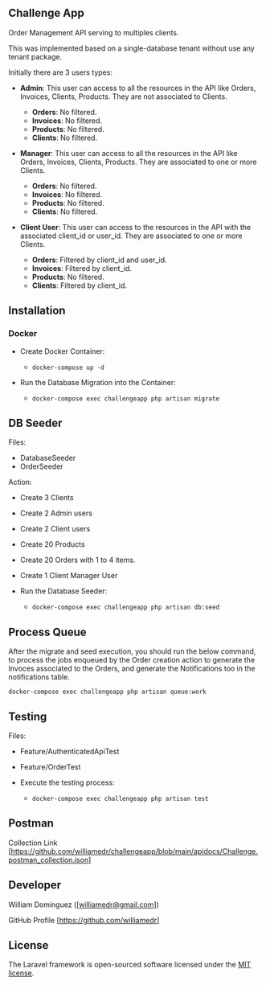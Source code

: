 
## Challenge App

Order Management API serving to multiples clients.

This was implemented based on a single-database tenant without use any tenant package.

Initially there are 3 users types:

- __Admin__: This user can access to all the resources in the API like Orders, Invoices, Clients, Products. They are not associated to Clients.
  - __Orders__: No filtered.
  - __Invoices__: No filtered.
  - __Products__: No filtered.
  - __Clients__: No filtered.

- __Manager__: This user can access to all the resources in the API like Orders, Invoices, Clients, Products. They are associated to one or more Clients.
  - __Orders__: No filtered.
  - __Invoices__: No filtered.
  - __Products__: No filtered.
  - __Clients__: No filtered.

- __Client User__: This user can access to the resources in the API with the associated client_id or user_id. They are associated to one or more Clients.
  - __Orders__: Filtered by client_id and user_id.
  - __Invoices__: Filtered by client_id.
  - __Products__: No filtered.
  - __Clients__: Filtered by client_id.


## Installation

### Docker

- Create Docker Container:

  - `docker-compose up -d`

- Run the Database Migration into the Container:
  - `docker-compose exec challengeapp php artisan migrate`


## DB Seeder

Files:

- DatabaseSeeder
- OrderSeeder

Action:

- Create 3 Clients

- Create 2 Admin users

- Create 2 Client users

- Create 20 Products

- Create 20 Orders with 1 to 4 items.

- Create 1 Client Manager User

- Run the Database Seeder:
  - `docker-compose exec challengeapp php artisan db:seed`


## Process Queue

After the migrate and seed execution, you should run the below command, to process the jobs enqueued by the Order creation action to generate the Invoces associated to the Orders, and generate the Notifications too in the notifications table.

`docker-compose exec challengeapp php artisan queue:work`


## Testing

Files:

- Feature/AuthenticatedApiTest
- Feature/OrderTest

- Execute the testing process:
  - `docker-compose exec challengeapp php artisan test`



## Postman
Collection Link [https://github.com/williamedr/challengeapp/blob/main/apidocs/Challenge.postman_collection.json]


## Developer

William Dominguez ([williamedr@gmail.com])

GitHub Profile [https://github.com/williamedr]

## License

The Laravel framework is open-sourced software licensed under the [MIT license](https://opensource.org/licenses/MIT).
